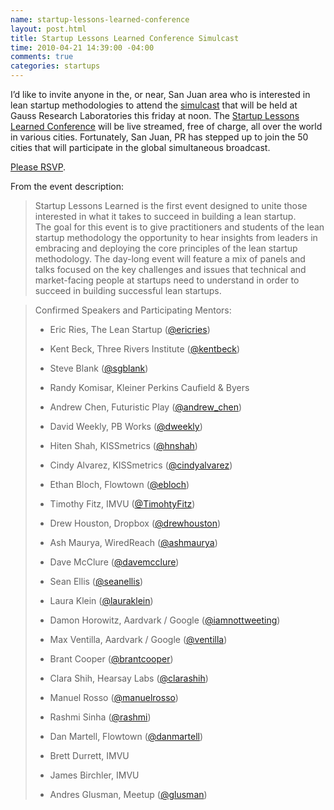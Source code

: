 ```yaml
--- 
name: startup-lessons-learned-conference
layout: post.html
title: Startup Lessons Learned Conference Simulcast
time: 2010-04-21 14:39:00 -04:00
comments: true
categories: startups
---
```

I’d like to invite anyone in the, or near, San Juan area who is interested in lean startup methodologies to attend the [simulcast](http://startups.eventbrite.com/) that will be held at Gauss Research Laboratories this friday at noon. The [Startup Lessons Learned Conference](http://startuplessonslearnedsf.eventbrite.com/) will be live streamed, free of charge, all over the world in various cities. Fortunately, San Juan, PR has stepped up to join the 50 cities that will participate in the global simultaneous broadcast.

[Please RSVP](http://startups.eventbrite.com/).

From the event description:

> Startup Lessons Learned is the first event designed to unite those interested in what it takes to succeed in building a lean startup. The goal for this event is to give practitioners and students of the lean startup methodology the opportunity to hear insights from leaders in embracing and deploying the core principles of the lean startup methodology. The day-long event will feature a mix of panels and talks focused on the key challenges and issues that technical and market-facing people at startups need to understand in order to succeed in building successful lean startups.

> Confirmed Speakers and Participating Mentors:
> 
>   
> 
>   
> 
> *   Eric Ries, The Lean Startup ([@ericries](http://www.twitter.com/ericries))
>   
> 
> *   Kent Beck, Three Rivers Institute ([@kentbeck](http://www.twitter.com/kentbeck))
>   
> 
> *   Steve Blank ([@sgblank](http://www.twitter.com/sgblank))
>   
> 
> *   Randy Komisar, Kleiner Perkins Caufield & Byers
>   
> 
> *   Andrew Chen, Futuristic Play ([@andrew_chen](http://www.twitter.com/andrew_chen))
>   
> 
> *   David Weekly, PB Works ([@dweekly](http://www.twitter.com/dweekly))
>   
> 
> *   Hiten Shah, KISSmetrics ([@hnshah](http://www.twitter.com/hnshah))
>   
> 
> *   Cindy Alvarez, KISSmetrics ([@cindyalvarez](http://www.twitter.com/cindyalvarez))
>   
> 
> *   Ethan Bloch, Flowtown ([@ebloch](http://www.twitter.com/ebloch))
>   
> 
> *   Timothy Fitz, IMVU ([@TimohtyFitz](http://www.twitter.com/timothyfitz))
>   
> 
> *   Drew Houston, Dropbox ([@drewhouston](http://www.twitter.com/drewhouston))
>   
> 
> *   Ash Maurya, WiredReach ([@ashmaurya](http://www.twitter.com/ashmaurya))
>   
> 
> *   Dave McClure ([@davemcclure](http://www.twitter.com/davemcclure))
>   
> 
> *   Sean Ellis ([@seanellis](http://www.twitter.com/seanellis))
>   
> 
> *   Laura Klein ([@lauraklein](http://www.twitter.com/lauraklein))
>   
> 
> *   Damon Horowitz, Aardvark / Google ([@iamnottweeting](http://www.twitter.com/iamnottweeting))
>   
> 
> *   Max Ventilla, Aardvark / Google ([@ventilla](http://www.twitter.com/ventilla))
>   
> 
> *   Brant Cooper ([@brantcooper](http://www.twitter.com/BrantCooper))
>   
> 
> *   Clara Shih, Hearsay Labs ([@clarashih](http://twitter.com/clarashih))
>   
> 
> *   Manuel Rosso ([@manuelrosso](http://www.twitter.com/manuelrosso))
>   
> 
> *   Rashmi Sinha ([@rashmi](http://www.twitter.com/rashmi))
>   
> 
> *   Dan Martell, Flowtown ([@danmartell](http://www.twitter.com/danmartell))
>   
> 
> *   Brett Durrett, IMVU
>   
> 
> *   James Birchler, IMVU
>   
> 
>   
> *   Andres Glusman, Meetup ([@glusman](http://www.twitter.com/glusman))

